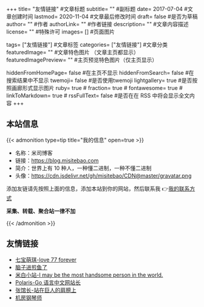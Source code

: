 +++
title= "友情链接" #文章标题
subtitle= "" #副标题
date= 2017-07-04 #文章创建时间
lastmod= 2020-11-04 #文章最后修改时间
draft= false #是否为草稿
author= "" #作者
authorLink= "" #作者链接
description= "" #文章内容描述
license= "" #特殊许可
images= [] #页面图片

tags= ["友情链接"] #文章标签
categories= ["友情链接"] #文章分类
featuredImage= "" #文章特色图片 （文章主页都显示）
featuredImagePreview= "" #主页预览特色图片（仅主页显示）

hiddenFromHomePage= false #在主页不显示
hiddenFromSearch= false #在搜索结果中不显示
twemoji= false #是否使用twemoji
lightgallery= true #是否按照画廊形式显示图片
ruby= true #
fraction= true #
fontawesome= true #
linkToMarkdown= true #
rssFullText= false #是否在在 RSS 中将会显示全文内容
+++

<!-- # 友情链接 -->

## 本站信息

{{< admonition type=tip title="我的信息" open=true >}}

- 名称：米司博客
- 链接：https://blog.misitebao.com
- 简介：世界上有 10 种人，一种懂二进制，一种不懂二进制
- 头像：https://cdn.jsdelivr.net/gh/misitebao/CDN@master/gravatar.png

添加友链请先按照上面的信息，添加本站到你的网站，然后联系我 👉[我的联系方式](/about/)

**采集、转载、聚合站一律不加**

{{< /admonition >}}

## 友情链接

- [七宝萌琪-love 77 forever](https://qibao.goho.co/)
- [脑子进煎鱼了](https://eddycjy.com/)
- [米白小站-I may be the most handsome person in the world.](http://www.jiaoguoliang.com/)
- [Polaris-Go 语言中文网站长](http://blog.studygolang.com/)
- [张馆长-站在巨人的肩膀上](https://zhangguanzhang.github.io/)
- [机房钢琴师](http://blog.webwanghui.cn/)
